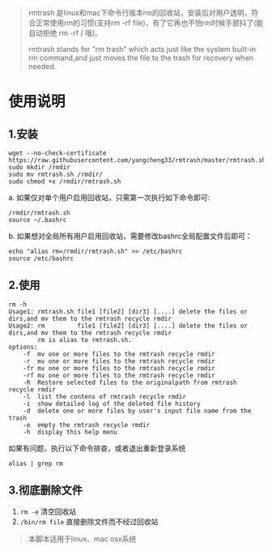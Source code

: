 > rmtrash 是linux和mac下命令行版本rm的回收站，安装后对用户透明，符合正常使用rm的习惯(支持rm -rf file)，有了它再也不怕rm时候手颤抖了(能自动拒绝 rm -rf / 哦)。
>
> rmtrash stands for "rm trash" which acts just like the system built-in rm command,and just moves the file to the trash for recovery when needed.


# 使用说明
## 1.安装
``` shell
wget --no-check-certificate https://raw.githubusercontent.com/yangcheng33/rmtrash/master/rmtrash.sh
sudo mkdir /rmdir
sudo mv rmtrash.sh /rmdir/
sudo chmod +x /rmdir/rmtrash.sh
```
a. 如果仅对单个用户启用回收站，只需第一次执行如下命令即可:

``` shell
/rmdir/rmtrash.sh
source ~/.bashrc
```

b. 如果想对全局所有用户启用回收站，需要修改bashrc全局配置文件后即可：

``` shell
echo "alias rm=/rmdir/rmtrash.sh" >> /etc/bashrc
source /etc/bashrc
```

## 2.使用
```
rm -h
Usage1: rmtrash.sh file1 [file2] [dir3] [....] delete the files or dirs,and mv them to the rmtrash recycle rmdir
Usage2: rm         file1 [file2] [dir3] [....] delete the files or dirs,and mv them to the rmtrash recycle rmdir
        rm is alias to rmtrash.sh.
options:
    -f  mv one or more files to the rmtrash recycle rmdir
    -r  mv one or more files to the rmtrash recycle rmdir
    -fr mv one or more files to the rmtrash recycle rmdir
    -rf mv one or more files to the rmtrash recycle rmdir
    -R  Restore selected files to the originalpath from rmtrash recycle rmdir
    -l  list the contens of rmtrash recycle rmdir
    -i  show detailed log of the deleted file history
    -d  delete one or more files by user's input file name from the trash
    -e  empty the rmtrash recycle rmdir
    -h  display this help menu
```

如果有问题，执行以下命令排查，或者退出重新登录系统

`alias | grep rm`

## 3.彻底删除文件
1. `rm -e` 清空回收站
2. `/bin/rm file` 直接删除文件而不经过回收站


> 本脚本适用于linux、mac osx系统

